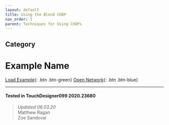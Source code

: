 ```yaml
---
layout: default
title: Using the Blend CHOP
nav_order: 1
parent: Techniques for Using CHOPs
---
```


## Category
# Example Name

[Load Example](?remoteTox=){: .btn .btn-green} [Open Network](?openNetwork=True){: .btn .btn-blue}

---

#### Tested in TouchDesigner099 2020.23680 
>*Updated 06.03.20*  
Matthew Ragan  
Zoe Sandoval   